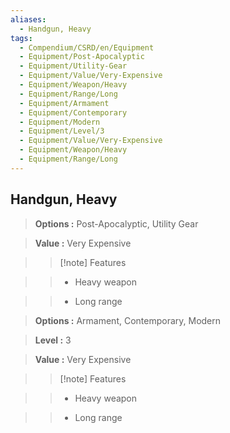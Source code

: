 ```yaml
---
aliases:
  - Handgun, Heavy
tags:
  - Compendium/CSRD/en/Equipment
  - Equipment/Post-Apocalyptic
  - Equipment/Utility-Gear
  - Equipment/Value/Very-Expensive
  - Equipment/Weapon/Heavy
  - Equipment/Range/Long
  - Equipment/Armament
  - Equipment/Contemporary
  - Equipment/Modern
  - Equipment/Level/3
  - Equipment/Value/Very-Expensive
  - Equipment/Weapon/Heavy
  - Equipment/Range/Long
---
```

  
    
## Handgun, Heavy    
    
>    
> **Options :** Post-Apocalyptic, Utility Gear    
> **Value :** Very Expensive    
>>[!note] Features    
>> - Heavy weapon    
>> - Long range    
    
>    
> **Options :** Armament, Contemporary, Modern    
> **Level :** 3    
> **Value :** Very Expensive    
>>[!note] Features    
>> - Heavy weapon    
>> - Long range
